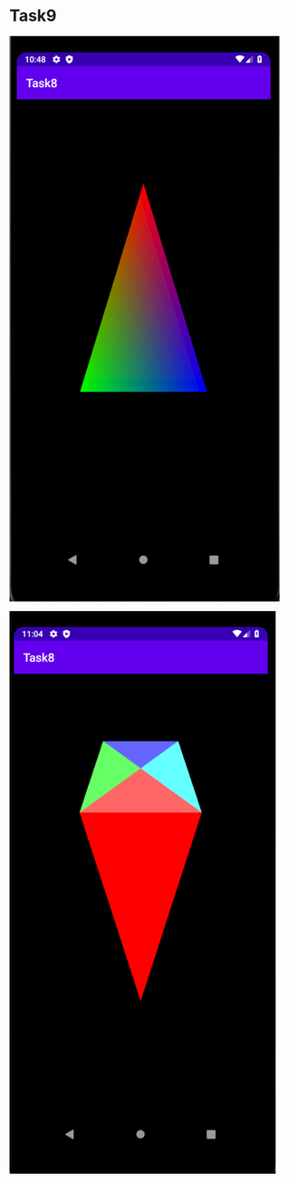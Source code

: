 # Task9
![image](https://github.com/yurik703/Task9/blob/master/Screenshots/task9_1.png)

![image](https://github.com/yurik703/Task9/blob/master/Screenshots/task9_2.png)
